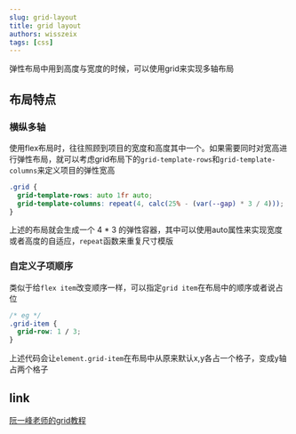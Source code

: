 ```yaml
---
slug: grid-layout
title: grid layout
authors: wisszeix
tags: [css]
---
```


弹性布局中用到高度与宽度的时候，可以使用grid来实现多轴布局

## 布局特点

### 横纵多轴
使用flex布局时，往往照顾到项目的宽度和高度其中一个。如果需要同时对宽高进行弹性布局，就可以考虑grid布局下的`grid-template-rows`和`grid-template-columns`来定义项目的弹性宽高

```css
.grid {
  grid-template-rows: auto 1fr auto; 
  grid-template-columns: repeat(4, calc(25% - (var(--gap) * 3 / 4)));
}
```

上述的布局就会生成一个 4 * 3 的弹性容器，其中可以使用auto属性来实现宽度或者高度的自适应，`repeat`函数来重复尺寸模版

### 自定义子项顺序
类似于给`flex item`改变顺序一样，可以指定`grid item`在布局中的顺序或者说占位

```css
/* eg */
.grid-item {
  grid-row: 1 / 3;
}
```
上述代码会让`element.grid-item`在布局中从原来默认x,y各占一个格子，变成y轴占两个格子

## link

[阮一峰老师的grid教程](http://ruanyifeng.com/blog/2019/03/grid-layout-tutorial.html)

